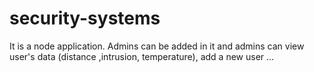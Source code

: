 # security-systems
 It is a node application. Admins can be added in it and admins can view user's data (distance ,intrusion, temperature), add a new user ...
